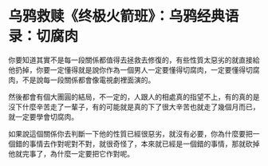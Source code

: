 # 乌鸦救赎《终极火箭班》：乌鸦经典语录：切腐肉

你要知道其實不是每一段關係都值得去拯救去修復的，有些性質太惡劣的就直接給他扔掉，你要一定懂得就是說你作為一個男人一定要懂得切腐肉，一定要懂得切腐肉，不是說每一段關係都會像電視劇裡面演的。

然後都會有個大團圓的結局，不一定的，人跟人的相處真的指望不上，有的真的是沒下什麼辛苦走了一輩子，有的可能就是真的下了很大辛苦也就走了幾個月而已，就一定要學會切腐肉。

如果說這個關係你去判斷一下他的性質已經很惡劣，就沒有必要，你為什麼要把一個錯的事情去作對呢對不對，就很奇怪了，本來就已經是一個錯的事情，那就砍掉他就完事了，為什麼一定要把它作對呢。

